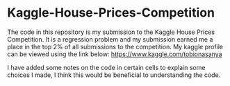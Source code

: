 # Kaggle-House-Prices-Competition

The code in this repository is my submission to the Kaggle House Prices Competition.
It is a regression problem and my submission earned me a place in the top 2% of all submissions to the competition. 
My kaggle profile can be viewed using the link below:
https://www.kaggle.com/tobionasanya 

I have added some notes on the code in certain cells to explain some choices I made, I think this would be beneficial to understanding the code.


